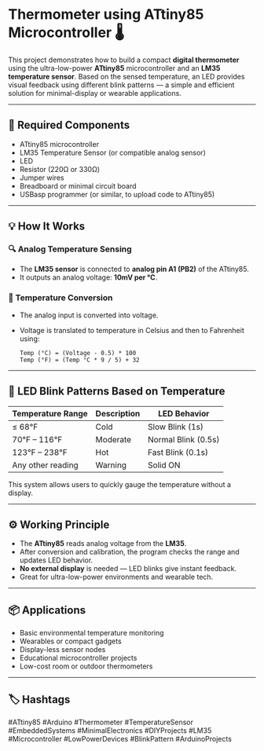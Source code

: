 # Thermometer using ATtiny85 Microcontroller 🌡️

This project demonstrates how to build a compact **digital thermometer** using the ultra-low-power **ATtiny85** microcontroller and an **LM35 temperature sensor**. Based on the sensed temperature, an LED provides visual feedback using different blink patterns — a simple and efficient solution for minimal-display or wearable applications.

---

## 🔧 Required Components

- ATtiny85 microcontroller  
- LM35 Temperature Sensor (or compatible analog sensor)  
- LED  
- Resistor (220Ω or 330Ω)  
- Jumper wires  
- Breadboard or minimal circuit board  
- USBasp programmer (or similar, to upload code to ATtiny85)  

---

## 💡 How It Works

### 🔍 Analog Temperature Sensing

- The **LM35 sensor** is connected to **analog pin A1 (PB2)** of the ATtiny85.
- It outputs an analog voltage: **10mV per °C**.

### 🔢 Temperature Conversion

- The analog input is converted into voltage.
- Voltage is translated to temperature in Celsius and then to Fahrenheit using:

  ```text
  Temp (°C) = (Voltage - 0.5) * 100  
  Temp (°F) = (Temp °C * 9 / 5) + 32
  ```

---

## 🚨 LED Blink Patterns Based on Temperature

| Temperature Range    | Description | LED Behavior        |
|----------------------|-------------|---------------------|
| ≤ 68°F               | Cold        | Slow Blink (1s)     |
| 70°F – 116°F         | Moderate    | Normal Blink (0.5s) |
| 123°F – 238°F        | Hot         | Fast Blink (0.1s)   |
| Any other reading    | Warning     | Solid ON            |

This system allows users to quickly gauge the temperature without a display.

---

## ⚙️ Working Principle

- The **ATtiny85** reads analog voltage from the **LM35**.
- After conversion and calibration, the program checks the range and updates LED behavior.
- **No external display** is needed — LED blinks give instant feedback.
- Great for ultra-low-power environments and wearable tech.

---

## 📦 Applications

- Basic environmental temperature monitoring  
- Wearables or compact gadgets  
- Display-less sensor nodes  
- Educational microcontroller projects  
- Low-cost room or outdoor thermometers  

---

## 🏷️ Hashtags

#ATtiny85 #Arduino #Thermometer #TemperatureSensor #EmbeddedSystems #MinimalElectronics #DIYProjects #LM35 #Microcontroller #LowPowerDevices #BlinkPattern #ArduinoProjects
```

